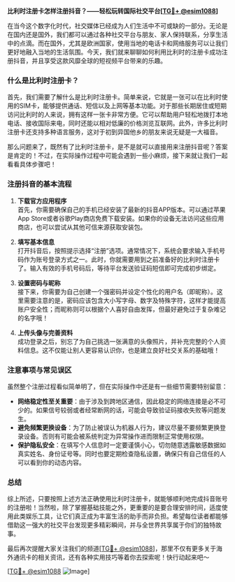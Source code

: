 **比利时注册卡怎样注册抖音？——轻松玩转国际社交平台[[TG💪+ @esim1088](https://t.me/s/esim1088)]**

在当今这个数字化时代，社交媒体已经成为人们生活中不可或缺的一部分。无论是在国内还是国外，我们都可以通过各种社交平台与朋友、家人保持联系，分享生活中的点滴。而在国外，尤其是欧洲国家，使用当地的电话卡和网络服务可以让我们更好地融入当地的生活氛围。今天，我们就来聊聊如何利用比利时的注册卡成功注册抖音，并且享受这款风靡全球的短视频平台带来的乐趣。

### 什么是比利时注册卡？

首先，我们需要了解什么是比利时注册卡。简单来说，它就是一张可以在比利时使用的SIM卡，能够提供通话、短信以及上网等基本功能。对于那些长期居住或短期访问比利时的人来说，拥有这样一张卡非常方便。它可以帮助用户轻松地拨打本地电话、接收国际来电，同时还能以相对低廉的价格浏览互联网。此外，许多比利时注册卡还支持多种语言服务，这对于初到异国他乡的朋友来说无疑是一大福音。

那么问题来了，既然有了比利时注册卡，是不是就可以直接用来注册抖音呢？答案是肯定的！不过，在实际操作过程中可能会遇到一些小麻烦，接下来就让我们一起看看具体步骤吧！

### 注册抖音的基本流程

1. **下载官方应用程序**  
   首先，你需要确保自己的手机已经安装了最新的抖音APP版本。可以通过苹果App Store或者谷歌Play商店免费下载安装。如果你的设备无法访问这些应用商店，也可以尝试从其他可信来源获取安装包。

2. **填写基本信息**  
   打开抖音后，按照提示选择“注册”选项。通常情况下，系统会要求输入手机号码作为账号登录方式之一。此时，你就需要用到之前准备好的比利时注册卡了。输入有效的手机号码后，等待平台发送验证码短信即可完成初步绑定。

3. **设置密码与昵称**  
   接下来，你需要为自己创建一个强密码并设定个性化的用户名（即昵称）。这里需要注意的是，密码应该包含大小写字母、数字及特殊字符，这样才能提高账户安全性；而昵称则可以根据个人喜好自由发挥，但最好避免过于复杂难记的名字哦！

4. **上传头像与完善资料**  
   成功登录之后，别忘了为自己挑选一张满意的头像照片，并补充完整的个人资料信息。这不仅能让别人更容易认识你，也是建立良好社交关系的基础哦！

### 注意事项与常见误区

虽然整个注册过程看似简单明了，但在实际操作中还是有一些细节需要特别留意：

- **网络稳定性至关重要**：由于涉及到跨地区通信，因此稳定的网络连接是必不可少的。如果信号较弱或者经常断网的话，可能会导致验证码接收失败等问题发生。
- **避免频繁更换设备**：为了防止被误认为机器人行为，建议尽量不要频繁更换登录设备。否则有可能会被系统判定为异常操作进而限制正常使用权限。
- **保护隐私安全**：在填写个人信息时一定要谨慎小心，切勿随意透露敏感数据如真实姓名、身份证号等。同时也要定期检查隐私设置，确保只有自己信任的人可以看到你的动态内容。

### 总结

综上所述，只要按照上述方法正确使用比利时注册卡，就能够顺利地完成抖音账号的注册啦！当然啦，除了掌握基础技能之外，更重要的是要合理安排时间，适度使用此类娱乐工具，让它们真正成为丰富生活的助手而非负担。希望每位读者都能够借助这一强大的社交平台发现更多精彩瞬间，并与全世界共享属于你们的独特故事。

最后再次提醒大家关注我们的频道[[TG💪+ @esim1088](https://t.me/s/esim1088)]，那里不仅有更多关于海外通讯卡的相关资讯，还有各种实用技巧等着你去探索呢！快行动起来吧～  

[[TG💪+ @esim1088](https://t.me/s/esim1088) ![Image](https://i.postimg.cc/4NQfJmqS/Snipaste-2025-05-13-00-14-12.png)]